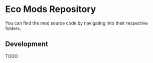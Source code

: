 # Eco Mods Repository

You can find the mod source code by navigating into their respective folders.

## Development

TODO
